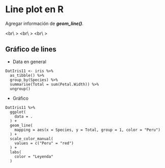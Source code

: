 # Line plot en R

Agregar información de ***geom_line()***.

<br\ >
<br\ >
<br\ >

## Gráfico de lines

- Data en general

``` 
DatIris11 <- iris %>%
  as_tibble() %>% 
  group_by(Species) %>% 
  summarise(Total = sum(Petal.Width)) %>% 
  ungroup()
```


- Gráfico

``` 
DatIris11 %>% 
  ggplot(
    data = .
  ) +
  geom_line(
    mapping = aes(x = Species, y = Total, group = 1, color = "Peru")
  ) +
  scale_color_manual(
    values = c("Peru" = "red")
  ) +
  labs(
    color = "Leyenda"
  )
```



